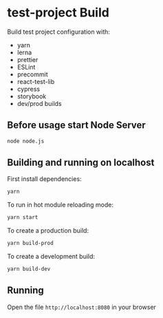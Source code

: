 # test-project Build

Build test project configuration with:

- yarn
- lerna
- prettier
- ESLint
- precommit
- react-test-lib
- cypress
- storybook
- dev/prod builds


## Before usage start Node Server

```sh
node node.js
```

## Building and running on localhost

First install dependencies:

```sh
yarn
```

To run in hot module reloading mode:

```sh
yarn start
```

To create a production build:

```sh
yarn build-prod
```

To create a development build:

```sh
yarn build-dev
```

## Running

Open the file `http://localhost:8080` in your browser
